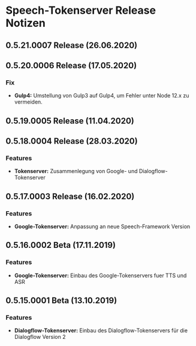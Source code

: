 # Speech-Tokenserver Release Notizen


## 0.5.21.0007 Release (26.06.2020)

## 0.5.20.0006 Release (17.05.2020)

### Fix

* **Gulp4:** Umstellung von Gulp3 auf Gulp4, um Fehler unter Node 12.x zu vermeiden.


## 0.5.19.0005 Release (11.04.2020)


## 0.5.18.0004 Release (28.03.2020)

### Features

* **Tokenserver:** Zusammenlegung von Google- und Dialogflow-Tokenserver


## 0.5.17.0003 Release (16.02.2020)

### Features

* **Google-Tokenserver:** Anpassung an neue Speech-Framework Version


## 0.5.16.0002 Beta (17.11.2019)

### Features

* **Google-Tokenserver:** Einbau des Google-Tokenservers fuer TTS und ASR


## 0.5.15.0001 Beta (13.10.2019)

### Features

* **Dialogflow-Tokenserver:** Einbau des Dialogflow-Tokenservers für die Dialogflow Version 2



